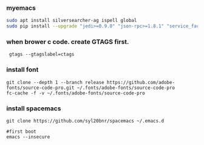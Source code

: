 ### myemacs
```sh
sudo apt install silversearcher-ag ispell global 
sudo pip install --upgrade "jedi>=0.9.0" "json-rpc>=1.8.1" "service_factory>=0.1.5" flake8 hy
```
### when brower c code. create GTAGS first.
```
 gtags --gtagslabel=ctags
```
### install font
```
git clone --depth 1 --branch release https://github.com/adobe-fonts/source-code-pro.git ~/.fonts/adobe-fonts/source-code-pro
fc-cache -f -v ~/.fonts/adobe-fonts/source-code-pro
```
### install spacemacs
```
git clone https://github.com/syl20bnr/spacemacs ~/.emacs.d

#first boot
emacs --insecure
```
